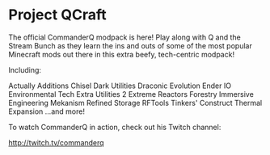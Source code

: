 # Project QCraft

The official CommanderQ modpack is here! Play along with Q and the Stream Bunch as they learn the ins and outs of some of the most popular Minecraft mods out there in this extra beefy, tech-centric modpack!

 

Including:

Actually Additions
Chisel
Dark Utilities
Draconic Evolution
Ender IO
Environmental Tech
Extra Utilities 2
Extreme Reactors
Forestry
Immersive Engineering
Mekanism
Refined Storage
RFTools
Tinkers' Construct
Thermal Expansion
...and more!
 

To watch CommanderQ in action, check out his Twitch channel:

http://twitch.tv/commanderq
